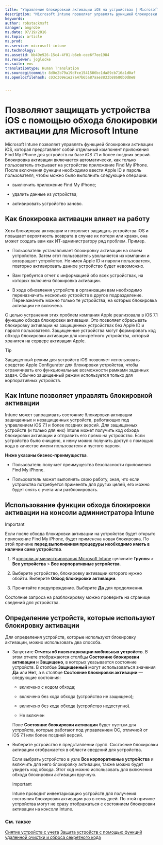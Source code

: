 ```yaml
---
title: "Управление блокировкой активации iOS на устройствах | Microsoft Intune"
description: "Microsoft Intune позволяет управлять функцией блокировки активации iOS, которая представляет собой отдельный компонент приложения Find My iPhone для устройств на базе iOS 7.1 и более поздних версий."
keywords: 
author: robstackmsft
manager: angrobe
ms.date: 07/19/2016
ms.topic: article
ms.prod: 
ms.service: microsoft-intune
ms.technology: 
ms.assetid: bb49e926-15c4-4f01-b6eb-cee6f7ee1984
ms.reviewer: joglocke
ms.suite: ems
translationtype: Human Translation
ms.sourcegitcommit: 8d0e2b79a19dfce1541506bc1da89cb716a1d0af
ms.openlocfilehash: c03c309e1e27a47b65a87aae8833b88680b0d8e8


---
```


# Позволяют защищать устройства iOS с помощью обхода блокировки активации для Microsoft Intune
Microsoft Intune позволяет управлять функцией блокировки активации iOS, которая представляет собой отдельный компонент приложения Find My iPhone для устройств на базе iOS 7.1 и более поздних версий. Блокировка активации включается автоматически, как только пользователь открывает на устройстве приложение Find My iPhone. После включения функции необходимо ввести Apple ID и пароль пользователя, чтобы можно было выполнить следующие операции: 

-   выключить приложение Find My iPhone;

-   удалить данные из устройства;

-   активировать устройство заново.

## Как блокировка активации влияет на работу
Хотя блокировка активации и позволяет защищать устройства iOS и повышает вероятность возврата в случае их потери или кражи, она может создать вам как ИТ-администратору ряд проблем. Пример.

-   Пользователь устанавливает блокировку активации на своем устройстве. Затем этот пользователь увольняется из компании и возвращает устройство. Не имея Apple ID и пароля пользователя, повторно активировать данное устройство будет невозможно.

-   Вам требуется отчет с информацией обо всех устройствах, на которых включена блокировка активации.

-   В ходе обновления устройств в организации вам необходимо переназначить несколько устройств в другое подразделение. Переназначить можно только те устройства, на которых блокировка активации не включена.

С целью устранения этих проблем компания Apple реализовала в iOS 7.1 функцию обхода блокировки активации. Это позволяет сбрасывать блокировку активации на защищенных устройствах без Apple ID и пароля пользователя. Защищенные устройства могут формировать код обхода блокировки активации для конкретного устройства, который хранится на сервере активации Apple.

> [!TIP]
> Защищенный режим для устройств iOS позволяет использовать средство Apple Configurator для блокировки устройства, чтобы ограничивать его функциональные возможности рамками заданных задач. Обычно защищенный режим используется только для корпоративных устройств.

## Как Intune позволяет управлять блокировкой активации
Intune может запрашивать состояние блокировки активации защищенных и незащищенных устройств, работающих под управлением iOS 7.1 и более поздних версий. Для защищенных устройств (и только для них) Intune может получить код обхода блокировки активации и отправить его прямо на устройство. Если устройство было очищено, к нему можно получить доступ с помощью кода в качестве имени пользователя и пустого пароля.

**Ниже указаны бизнес-преимущества**.

-   Пользователь получает преимущества безопасности приложения Find My iPhone.

-   Пользователь может выполнять свою работу, зная, что если устройство потребуется применять для других целей, его можно будет снять с учета или разблокировать.

## Использование функции обхода блокировки активации на консоли администратора Intune
> [!IMPORTANT]
> Если после обхода блокировки активации на устройстве будет открыто приложение Find My iPhone, будет применена новая блокировка. По этой причине **перед выполнением процедуры необходимо иметь в наличии само устройство**.

1.  В [консоли администрирования Microsoft Intune](https://manage.microsoft.com) щелкните **Группы** &gt; **Все устройства** &gt; **Все корпоративные устройства**.

2.  Выберите устройство, блокировку активации которого нужно обойти. Выберите **Обход блокировки активации**.

3.  Прочитайте предупреждение. Выберите **Да** для продолжения.

Состояние запроса на разблокировку можно проверить на странице сведений для устройства.

## Определение устройств, которые используют блокировку активации
Для определения устройств, которые используют блокировку активации, можно использовать два способа.

-   Запустите **Отчеты об инвентаризации мобильных устройств**. В этом отчете отображаются столбцы **Состояние блокировки активации** и **Защищено**, в которых указывается состояние устройств. В столбце **Защищенный** могут использоваться значения **Да** или **Нет**, а в столбце **Состояние блокировки активации** — следующие состояния:

    -   включено с кодом обхода;

    -   включено без кода обхода (устройство не защищено);

    -   включено без кода обхода (устройство недоступно).

    -   Не включен

    Поле **Состояние блокировки активации** будет пустым для устройств, которые работают под управлением ОС, отличной от iOS 7.1 или более поздней версий.

-   Выберите устройство в представлении групп. Состояние блокировки активации отображается в области сведений для устройства.

    Если выбрать устройство в узле **Все корпоративные устройства** и включить для него блокировку активации, также можно будет увидеть код обхода. Этот код можно использовать для включения обхода блокировки активации вручную.

    > [!IMPORTANT]
    >Intune проводит инвентаризацию устройств для получения состояния блокировки активации раз в семь дней. По этой причине устройства могут не сразу отображаться с состоянием блокировки активации на консоли Intune.


### См. также
[Снятие устройств с учета](retire-devices-from-microsoft-intune-management.md)
[Защита устройств с помощью функций удаленной очистки и сброса секретного кода](use-remote-lock-and-passcode-reset-in-microsoft-intune.md)



<!--HONumber=Aug16_HO1-->


